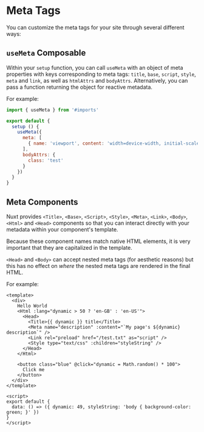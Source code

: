 # Meta Tags

You can customize the meta tags for your site through several different ways:

## `useMeta` Composable

Within your `setup` function, you can call `useMeta` with an object of meta properties with keys corresponding to meta tags: `title`, `base`, `script`, `style`, `meta` and `link`, as well as `htmlAttrs` and `bodyAttrs`. Alternatively, you can pass a function returning the object for reactive metadata.

For example:

```js
import { useMeta } from '#imports'

export default {
  setup () {
    useMeta({
      meta: [
        { name: 'viewport', content: 'width=device-width, initial-scale=1, maximum-scale=1' }
      ],
      bodyAttrs: {
        class: 'test'
      }
    })
  }
}
```

## Meta Components

Nuxt provides `<Title>`, `<Base>`, `<Script>`, `<Style>`, `<Meta>`, `<Link>`, `<Body>`, `<Html>` and `<Head>` components so that you can interact directly with your metadata within your component's template.

Because these component names match native HTML elements, it is very important that they are capitalized in the template.

`<Head>` and `<Body>` can accept nested meta tags (for aesthetic reasons) but this has no effect on _where_ the nested meta tags are rendered in the final HTML.

For example:

```html{}[app.vue]
<template>
  <div>
    Hello World
    <Html :lang="dynamic > 50 ? 'en-GB' : 'en-US'">
      <Head>
        <Title>{{ dynamic }} title</Title>
        <Meta name="description" :content="`My page's ${dynamic} description`" />
        <Link rel="preload" href="/test.txt" as="script" />
        <Style type="text/css" :children="styleString" />
      </Head>
    </Html>

    <button class="blue" @click="dynamic = Math.random() * 100">
      Click me
    </button>
  </div>
</template>

<script>
export default {
  data: () => ({ dynamic: 49, styleString: 'body { background-color: green; }' })
}
</script>
```

